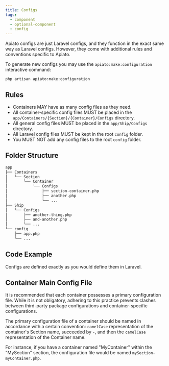 ```yaml
---
title: Configs
tags:
  - component
  - optional-component
  - config
---
```


Apiato configs are just Laravel configs, and they function in the exact same way as Laravel configs.
However, they come with additional rules and conventions specific to Apiato.

To generate new configs
you may use the `apiato:make:configuration` interactive command:

```
php artisan apiato:make:configuration
```

## Rules

- Containers MAY have as many config files as they need.
- All container-specific config files MUST be placed in the `app/Containers/{Section}/{Container}/Configs` directory.
- All general config files MUST be placed in the `app/Ship/Configs` directory.
- All Laravel config files MUST be kept in the root `config` folder.
- You MUST NOT add any config files to the root `config` folder.

## Folder Structure

```markdown
app
├── Containers
│   └── Section
│       └── Container
│           └── Configs
│               ├── section-container.php
│               ├── another.php
│               └── ...
├── Ship
│   └── Configs
│       ├── another-thing.php
│       ├── and-another.php
│       └── ...
└── config
    ├── app.php
    └── ...
```

## Code Example

Configs are defined exactly as you would define them in Laravel.

## Container Main Config File

It is recommended that each container possesses a primary configuration file.
While it is not obligatory,
adhering to this practice prevents clashes between third-party package configurations and container-specific configurations.

The primary configuration file of a container should be named in accordance with a certain convention:
`camelCase` representation of the container's Section name,
succeeded by `-`, and then the `camelCase` representation of the Container name.

For instance, if you have a container named "MyContainer" within the "MySection"
section, the configuration file would be named `mySection-myContainer.php`.
